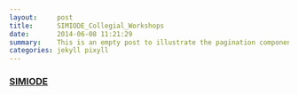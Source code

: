 ```yaml
---
layout:     post
title:      SIMIODE_Collegial_Workshops
date:       2014-06-08 11:21:29
summary:    This is an empty post to illustrate the pagination component with Pixyll.
categories: jekyll pixyll
---
```

### [SIMIODE](./SIMIODE_Collegial_Workshops.md)

<object data="{{ site.url }}/Babiel_Anzeige_2020_Junior_PM_rgb.pdf" width="1000" height="1000" type='application/pdf'></object>
